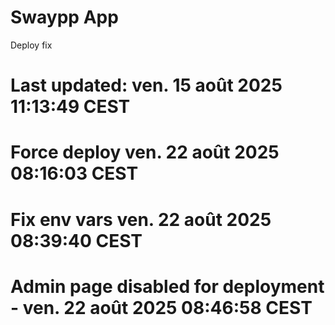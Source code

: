 # Swaypp App
Deploy fix
# Last updated: ven. 15 août 2025 11:13:49 CEST
# Force deploy ven. 22 août 2025 08:16:03 CEST
# Fix env vars ven. 22 août 2025 08:39:40 CEST
# Admin page disabled for deployment - ven. 22 août 2025 08:46:58 CEST
